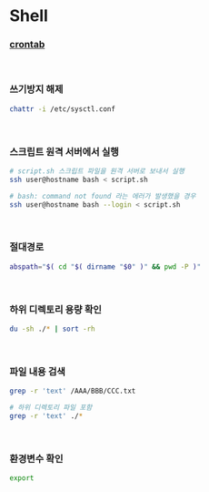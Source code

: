 Shell
===

### [crontab](./crontab.md)

<br>

### 쓰기방지 해제
```sh
chattr -i /etc/sysctl.conf
```

<br>

### 스크립트 원격 서버에서 실행
```sh
# script.sh 스크립트 파일을 원격 서버로 보내서 실행
ssh user@hostname bash < script.sh

# bash: command not found 라는 에러가 발생했을 경우
ssh user@hostname bash --login < script.sh
```

<br>

### 절대경로
```sh
abspath="$( cd "$( dirname "$0" )" && pwd -P )"
```

<br>

### 하위 디렉토리 용량 확인
```sh
du -sh ./* | sort -rh
```

<br>

### 파일 내용 검색
```sh
grep -r 'text' /AAA/BBB/CCC.txt

# 하위 디렉토리 파일 포함
grep -r 'text' ./*
```

<br>

### 환경변수 확인
```sh
export
```

<br>

### 



